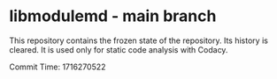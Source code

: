 # libmodulemd - main branch

This repository contains the frozen state of the repository.
Its history is cleared. It is used only for static code
analysis with Codacy.

Commit Time: 1716270522